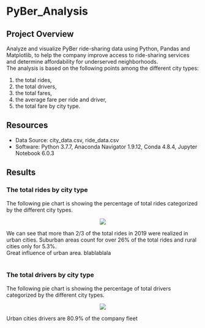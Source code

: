 # PyBer_Analysis

## Project Overview
Analyze and visualize PyBer ride-sharing data using Python, Pandas and Matplotlib, to help the company improve access to ride-sharing services and determine affordability for underserved neighborhoods.\
The analysis is based on the following points among the different city types:
1. the total rides,
2. the total drivers,
3. the total fares,
4. the average fare per ride and driver,
5. the total fare by city type.

## Resources
- Data Source: city_data.csv, ride_data.csv
- Software: Python 3.7.7, Anaconda Navigator 1.9.12, Conda 4.8.4, Jupyter Notebook 6.0.3

## Results

### The total rides by city type
The following pie chart is showing the percentage of total rides categorized by the different city types.

<p align="center">
  <img src="https://user-images.githubusercontent.com/68669675/91503794-04ffdb00-e891-11ea-9f18-f50df637ddd4.png">
</p>
We can see that more than 2/3 of the total rides in 2019 were realized in urban cities. Suburban areas count for over 26% of the total rides and rural cities only for 5.3%.<br/>
Great influence of urban area. blablablala<br/><br/>

### The total drivers by city type
The following pie chart is showing the percentage of total drivers categorized by the different city types.

<p align="center">
  <img src="https://user-images.githubusercontent.com/68669675/91503795-05987180-e891-11ea-91ea-4bc35338b4e1.png">
</p>
Urban cities drivers are 80.9% of the company fleet  